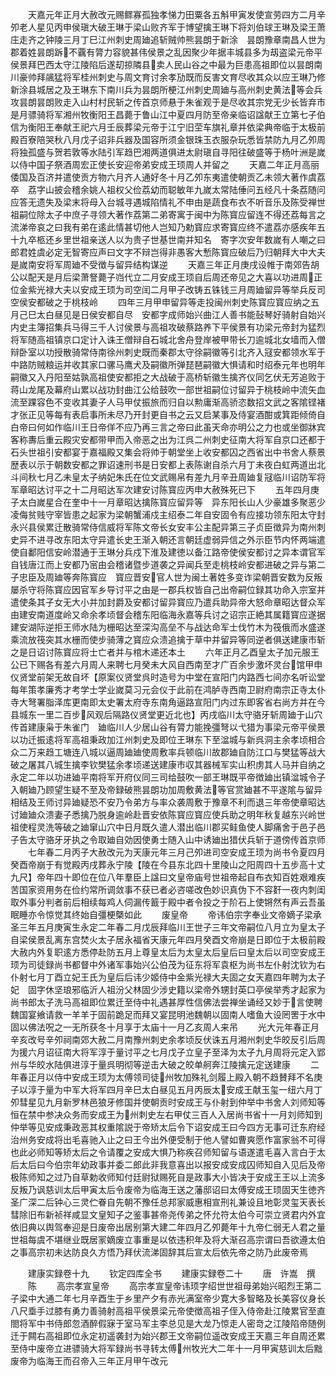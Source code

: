 <!-- { "loadSidebar": true } -->
　　天嘉元年正月大赦改元赐鳏寡孤独孝悌力田粟各五斛甲寅发使宣劳四方二月辛夘老人星见丙申侯瑱大破王琳于梁山败齐军于博望擒王琳下将刘伯球王琳及梁王萧庄走齐之钟陵三月丁巳江州刺史周廸追斩贼帅熊昙朗于新涂　昙朗豫章南昌人世为郡着姓昙朗跅不覊有膂力容貌甚伟侯景之乱因聚少年据丰城县多为刼盗梁元帝平侯景拜巴西太守江陵陷后遂刧掠隣县卖人民山谷之中最为巨患高祖即位以昙朗南川豪帅拜飊猛将军桂州刺史与周文育讨余孝劢既而反害文育尽收其众以应王琳乃修新涂县城居之及王琳东下南川兵为昙朗所梗江州刺史周廸与高州刺史黄法等会兵攻昙朗昙朗败走入山村村民斩之传首京师悬于朱雀观于是尽收其宗党无少长皆弃市是月骠骑将军湘州牧衡阳王昌薨于鲁山江中夏四月防至帝亲临诏諡献王立第七子伯信为衡阳王奉献王祀六月壬辰葬梁元帝于江宁旧茔车旗礼章并依梁典帝临于太极前殿百寮陪哭秋八月戊子诏非兵器及国容所须金银珠玉衣服杂玩悉皆禁防九月乙夘周将独孤盛与贺若敦等水陆引军趋巴湘两道俱进太尉瑱自寻阳往破盛等于杨叶洲是嵗以侍中国子祭酒周宏正使长安迎帝弟安成王顼周人并留之
　　天嘉二年正月高丽倭国及百济并遣使贡方物六月齐人通好冬十月乙夘东夷遣使朝贡乙未领大著作虞荔卒　荔字山披会稽余姚人祖权父俭荔幼而聪敏年九嵗太常陆倕问五经凡十条荔随问应答无遗失及梁末将母入台城寻遇城陷情礼不申由是蔬食布衣不听音乐及陈受禅世祖嗣位除太子中庶子寻领大著作荔第二弟寄寓于闽中为陈寳应留连不得还荔每言之流涕帝哀之曰我有弟在逺此情甚切他人岂知乃勅寳应求寄寳应终不遣荔亦感疾年五十九卒柩还乡里世祖亲送人以为贵子世基世南并知名　寄字次安年数嵗有人嘲之曰郎君姓虞必定无智寄应声曰文字不辩岂得非愚客大慙陈寳应破后乃归朝拜大中大夫是嵗南安将军周廸不受徴与留异结构谋逆
　　天嘉三年正月庚戌设帷于南郊告胡公以配天是月后梁萧詧薨子岿代立二月安成王顼自后周还帝见之大喜以功进周正位金紫光禄大夫以安成王顼为司空闰二月甲子改铸五铢钱三月周廸留异等举兵反司空侯安都破之于桃枝岭
　　四年三月甲申留异等走投闽州刺史陈寳应寳应纳之五月己巳太白昼见是日侯安都自尽　安都字成师始兴曲江人善书能鼔琴好骑射自始兴内史主簿招集兵马得三千人讨侯景与高祖攻破蔡路养下平侯景有功梁元帝封为猛烈将军随高祖镇京口定计入诛王僧辩自石城北舍舟登岸被甲带长刀逾城北女墙而入僧辩卧室以功授散骑常侍南徐州刺史既而秦郡太守徐嗣徽等引北齐入冦安都领水军于中路防贼粮运并收其家口骡马鹰犬及嗣徽所弹琵琶嗣徽大惧请和时绍泰元年也明年嗣徽又入丹阳至姑孰高祖使安都拒之大战破于高桥斩徽生擒齐仪同乞伏无芳追败于蒋山龙尾及幕府山累以战功封曲江公给鼓吹一部世祖嗣位讨留异于桃枝岭中流矢血流至踝容色不变收其妻子人马甲仗振旅而归自以勲庸渐高骄恣数招文武之客隂铿褚才张正见等每有表启事所未尽乃开封更自书之云又启某事及侍宴酒酣或箕距倾倚自白帝曰何如作临川王日帝佯不应乃再三言之帝曰此虽天命亦明公之力也或坐御牀宾客称夀后重云殿灾安都带甲而入帝恶之出为江呉二州刺史征南大将军自京口还都于石头世祖引安都宴于嘉福殿又集会将帅于朝堂坐上收安都囚之西省出中书舍人蔡景歴表以示于朝数安都之罪诏速刑书是日安都上表陈谢自杀六月丁未夜白虹两道出北斗间秋七月乙未皇太子纳妃朱氏在位文武赐帛有差九月辛丑周廸复冦临川诏防军将军章昭达讨平之十二月昭达军次建安讨陈寳应丙申大赦殊死已下
　　五年四月庚子太白嵗星合在奎中十一月章昭达擒陈寳应留异等　异东阳长山人少豪雄多聚恶少凌侮贫贱守宰皆患之起家为梁朝蟹浦戍主绍泰二年自安固令有应接功领东阳太守封永兴县侯累迁散骑常侍信威将军陈文帝长女安丰公主配异第三子贞臣徴异为南州刺史异不进寻改东阳太守异遣长史王渐入朝还言朝廷虚弱异信之外示臣节内怀两端遣使自鄱阳信安岭潜通于王琳分兵戍下淮及建徳以备江路帝使侯安都讨之异本谓官军自钱唐江而上安都乃宻由会稽诸暨步道袭之异闻兵至走桃枝岭安都进破之异与第二子忠臣及周廸等奔陈寳应　寳应晋安官人世为闽土著姓多变诈梁朝晋安数为反叛屡杀守将陈寳应因官军乡导讨平之由是一郡兵权皆自己出帝嗣位録其功命入宗室并遣使条其子女无大小并加封爵及安都讨留异寳应乃遣兵助异帝大怒命章昭达督众军由建安南道度岭又命余孝顷督会稽东阳临海永嘉等兵讨之诏宗正絶其属籍寳应遂据建安湖际逆拒王师水陆为栅昭达至深沟高垒不与战达命军士伐竹木为筏俄而水盛遂乘流放筏突其水栅而使步骑薄之寳应众溃追擒于草中并留异等同逆者俱送建康市斩之是日诏讨陈寳应将士亡者并与棺木递还本土
　　六年正月乙酉皇太子加元服王公已下赐各有差六月周人来聘七月癸未大风自西南至才广百余步激坏灵台馆甲申仪贤堂前架无故自坏【原案仪贤堂呉时造号为中堂在宣阳门内路西七间亦名听讼堂每年策孝廉秀才考学士学业嵗莫习元会仪于此前在鸿胪寺西南卫尉府南宗正寺太仆寺大弩署脂泽库更南即太史署太府寺东南角逼路宣阳门内过东即客省右尚方并在今县城东一里二百步风观后隔路仪贤堂更近北也】丙戌临川太守骆牙斩周廸于山穴传首建康枭于朱雀门　廸临川人少居山谷有膂力能挽彊弩以弋猎为事梁元帝平侯景以功迁振逺将军高祖秉政加江州刺史及即位王琳东下至湓城与新呉洞主余孝顷相合众二万来趋工塘连八城以逼周廸廸使周敷率兵顿临川故郡廸自防江口与樊猛等战大破之屠其八城生擒李钦樊猛余孝顷递送建康市収其器械军实山积虏其人马并自纳之永定二年以功进廸平南将军开府仪同三司给鼓吹一部王琳既平帝徴廸出镇湓城令子入朝廸乃顾望生疑不至及帝録破熊昙朗功加周敷黄法等官赏廸甚不平遂隂与留异相结及王师讨异廸疑恐不安乃令弟方与率众袭周敷于豫章不利而退三年帝使章昭达讨廸廸众溃妻子悉擒乃脱身逾岭赴晋安依陈寳应寳应使兵助之明年秋复越东兴岭世祖使程灵洗等破之廸窜山穴中日月既久遣人潜出临川郡买鲑鱼使人脚痛舍于邑子邑子告太守骆牙牙执之令取廸自効因使勇士随入山中诱廸出猎伏兵斩于道傍传首京师
　　七年春二月丙子大赦改元为天康元年三月己夘进司空安成王顼为尚书令夏四月癸酉帝崩于有觉殿丙戌葬永宁陵【陵在今县东北四十里陵山之阳周四十五步高十丈九尺】帝年四十即位在位八年羣臣上諡曰文皇帝庙号世祖帝起自布衣知百姓艰难疾苦国家资用务在俭约常所调敛事不获已者必咨嗟改色妙识真伪下不容姧一夜内刺闺取外事分判者前后相续每鸡人伺漏传籖于殿中者令投之于阶石上使锵然有声云吾虽眠睡亦令惊觉其终始自彊梗槩如此
　　废皇帝
　　帝讳伯宗字奉业文帝嫡子梁承圣三年五月庚寅生永定二年春二月戊辰拜临川王世子三年文帝嗣位八月立为皇太子自梁侯景乱离东宫焚火太子居永福省天康元年四月癸酉文帝崩是日即位于太极前殿大赦内外复职逺方悉停赴防五月上尊皇太后为太皇太后皇后曰皇太后以司空安成王顼为司徒録尚书都督中外诸军事始兴公伯茂为征东将军袁枢为尚书左仆射沈钦为右仆射七月丁酉立妃王氏为皇后后讳少姬侍中金紫光禄大夫固之女天嘉四年聘为太子妃　固字休坚琅邪临沂人祖汾父林固少涉史籍以梁帝外甥封英口亭侯举秀才起家为尚书郎太子洗马高祖即位累迁至侍中礼遇甚厚性信佛法尝禅坐诵经又妙于言使聘魏国宴飨请救一羊羊于固前跪足而拜又宴昆明池魏朝以固南人嗜鱼大设罔罟于水中固以佛法呪之一无所获冬十月享于太庙十一月乙亥周人来吊
　　光大元年春正月辛亥改号辛夘祠南郊大赦二月南豫州刺史余孝顷反伏诛五月湘州刺史华皎反引后周为援六月诏征南大将军淳于量讨平之七月戊子立皇子至泽为太子九月周将元定入郢州与华皎水陆俱进淳于量呉明彻等逆击大破之皎单舸奔江陵擒元定送建康
　　二年春正月以侍中安成王顼为太傅领司徒州牧加殊礼剑履上殿入朝不趋賛拜不名庚子以淳于量为中军大将军四月辛巳太白昼见五月丙辰太安成王献玉玺一纽六月丁夘彗星见九月新罗林邑狼牙修国并使朝贡时安成王与仆射到仲举中书舍人刘师知等恒在禁中参决众务而安成王为州刺史左右甲仗三百人入居尚书省十一月刘师知到仲举等见安成秉政恶其权重隂説于帝矫太后令下诏安成王曰今四方无事可迁东府经治州务安成将出毛喜驰入止之曰王今出外便受制于他人譬如曹爽愿作富家翁不可得也此必师知等矫太后之令请覆之安成大惧乃称疾召师知留与语遂遣毛喜入言白于太后太后曰今伯宗年幼政事并委二郎此非我意喜出以报安成安成囚师知自入见后及帝极陈师知之过乃自草勅收师知付廷尉狱赐死自是政事大小皆决于安成王王以上流多反叛乃讽慈训太后甲寅太后令废帝为临海王送之藩邸诏曰太傅安成王顼固天生徳齐圣广深二后钟心三灵伫眷自先朝不豫任总邦家威惠相宣刑礼兼设且地彰灵玺天表长彗除旧布新祯祥咸显文皇知子之鉴事甚帝尧传弟之怀允符太伯今可崇立贤君内外宜依旧典以舆驾奉迎是日废帝出居别第大建二年四月乙夘薨年十九帝仁弱无人君之量世祖每虞不堪继业既居冡嫡废立事重是以依违积年及将大渐召高宗谓曰吾欲遵太伯之事高宗初未达防良久方悟乃拜伏流涕固辞其后宣太后依先帝之防乃此废帝焉












　　建康实録卷十九
　　钦定四库全书
　　建康实録卷二十
　　唐　许嵩　撰
　　陈
　　高宗孝宣皇帝
　　高宗孝宣皇帝讳顼字绍世世祖母弟始兴昭烈王第二子梁中大通二年七月辛酉生于乡里产夕有赤光满室帝少寛大多智略及长美容仪身长八尺埀手过膝有勇力善骑射高祖平侯景梁元帝使徴高祖子侄入侍帝赴江陵累官至直閤将军中书侍郎忽酒醉假寐于室马军主李总见是大龙乃惊走人密竒之江陵陷帝随例迁于闗右高祖即位永定初遥袭封为始兴郡王文帝嗣位遥改安成王天嘉三年自周还累至侍中废帝立进骠骑大将军録尚书寻转太傅州牧光大二年十一月甲寅慈训太后黜废帝为临海王而召帝入三年正月甲午改元
